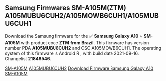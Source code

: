 <h2>Samsung Firmwares SM-A105M(ZTM) A105MUBU6CUH2/A105MOWB6CUH1/A105MUBU6CUH1</h2>
Download the Samsung firmware for the ✅ <strong>Samsung Galaxy A10 </strong> ⭐ <strong>SM-A105M</strong> with product code <strong>ZTM</strong> <strong> from Brazil</strong>. This firmware has version number PDA <strong>A105MUBU6CUH2</strong> and CSC A105MOWB6CUH1. The operating system of this firmware is Android R , with build date 2021-09-16. Changelist <strong>21848546</strong>.


[SM-A105M](https://samfirm.shop/samsung/model/SM-A105M)
[A105MUBU6CUH2](https://samfirm.shop/samsung/pda/A105MUBU6CUH2)
[Download Firmware Samsung Galaxy A10 SM-A105M](https://samfirm.shop/samsung/firmware/457558)
